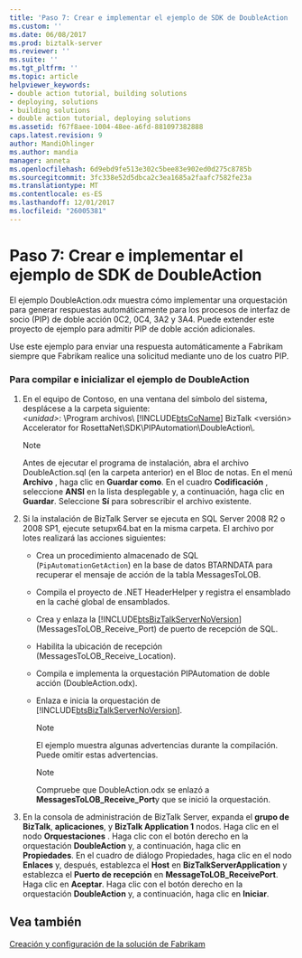 ```yaml
---
title: 'Paso 7: Crear e implementar el ejemplo de SDK de DoubleAction | Documentos de Microsoft'
ms.custom: ''
ms.date: 06/08/2017
ms.prod: biztalk-server
ms.reviewer: ''
ms.suite: ''
ms.tgt_pltfrm: ''
ms.topic: article
helpviewer_keywords:
- double action tutorial, building solutions
- deploying, solutions
- building solutions
- double action tutorial, deploying solutions
ms.assetid: f67f8aee-1004-48ee-a6fd-881097382888
caps.latest.revision: 9
author: MandiOhlinger
ms.author: mandia
manager: anneta
ms.openlocfilehash: 6d9ebd9fe513e302c5bee83e902ed0d275c8785b
ms.sourcegitcommit: 3fc338e52d5dbca2c3ea1685a2faafc7582fe23a
ms.translationtype: MT
ms.contentlocale: es-ES
ms.lasthandoff: 12/01/2017
ms.locfileid: "26005381"
---
```

# <a name="step-7-building-and-deploying-the-doubleaction-sdk-sample"></a>Paso 7: Crear e implementar el ejemplo de SDK de DoubleAction
El ejemplo DoubleAction.odx muestra cómo implementar una orquestación para generar respuestas automáticamente para los procesos de interfaz de socio (PIP) de doble acción 0C2, 0C4, 3A2 y 3A4. Puede extender este proyecto de ejemplo para admitir PIP de doble acción adicionales.  
  
 Use este ejemplo para enviar una respuesta automáticamente a Fabrikam siempre que Fabrikam realice una solicitud mediante uno de los cuatro PIP.  
  
### <a name="to-build-and-initialize-the-doubleaction-sample"></a>Para compilar e inicializar el ejemplo de DoubleAction  
  
1.  En el equipo de Contoso, en una ventana del símbolo del sistema, desplácese a la carpeta siguiente:   
    *\<unidad\>*: \Program archivos\\ [!INCLUDE[btsCoName](../../includes/btsconame-md.md)] BizTalk \<versión\> Accelerator for RosettaNet\SDK\PIPAutomation\DoubleAction\\.  
  
    > [!NOTE]
    >  Antes de ejecutar el programa de instalación, abra el archivo DoubleAction.sql (en la carpeta anterior) en el Bloc de notas. En el menú **Archivo** , haga clic en **Guardar como**. En el cuadro **Codificación** , seleccione **ANSI** en la lista desplegable y, a continuación, haga clic en **Guardar**. Seleccione **Sí** para sobrescribir el archivo existente.  
  
2.  Si la instalación de BizTalk Server se ejecuta en SQL Server 2008 R2 o 2008 SP1, ejecute setupx64.bat en la misma carpeta. El archivo por lotes realizará las acciones siguientes:  
  
    -   Crea un procedimiento almacenado de SQL (`PipAutomationGetAction`) en la base de datos BTARNDATA para recuperar el mensaje de acción de la tabla MessagesToLOB.  
  
    -   Compila el proyecto de .NET HeaderHelper y registra el ensamblado en la caché global de ensamblados.  
  
    -   Crea y enlaza la [!INCLUDE[btsBizTalkServerNoVersion](../../includes/btsbiztalkservernoversion-md.md)] (MessagesToLOB_Receive_Port) de puerto de recepción de SQL.  
  
    -   Habilita la ubicación de recepción (MessagesToLOB_Receive_Location).  
  
    -   Compila e implementa la orquestación PIPAutomation de doble acción (DoubleAction.odx).  
  
    -   Enlaza e inicia la orquestación de [!INCLUDE[btsBizTalkServerNoVersion](../../includes/btsbiztalkservernoversion-md.md)].  
  
        > [!NOTE]
        >  El ejemplo muestra algunas advertencias durante la compilación. Puede omitir estas advertencias.  
  
        > [!NOTE]
        >  Compruebe que DoubleAction.odx se enlazó a **MessagesToLOB_Receive_Port**y que se inició la orquestación.  
  
3.  En la consola de administración de BizTalk Server, expanda el **grupo de BizTalk**, **aplicaciones**, y **BizTalk Application 1** nodos. Haga clic en el nodo **Orquestaciones** . Haga clic con el botón derecho en la orquestación **DoubleAction** y, a continuación, haga clic en **Propiedades**. En el cuadro de diálogo Propiedades, haga clic en el nodo **Enlaces** y, después, establezca el **Host** en **BizTalkServerApplication** y establezca el **Puerto de recepción** en **MessageToLOB_ReceivePort**. Haga clic en **Aceptar**. Haga clic con el botón derecho en la orquestación **DoubleAction** y, a continuación, haga clic en **Iniciar**.  
  
## <a name="see-also"></a>Vea también  
 [Creación y configuración de la solución de Fabrikam](../../adapters-and-accelerators/accelerator-rosettanet/creating-and-configuring-the-fabrikam-solution.md)
